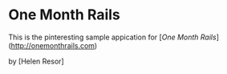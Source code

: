 # One Month Rails

This is the pinteresting sample appication for
[*One Month Rails*] (http://onemonthrails.com)

by [Helen Resor]